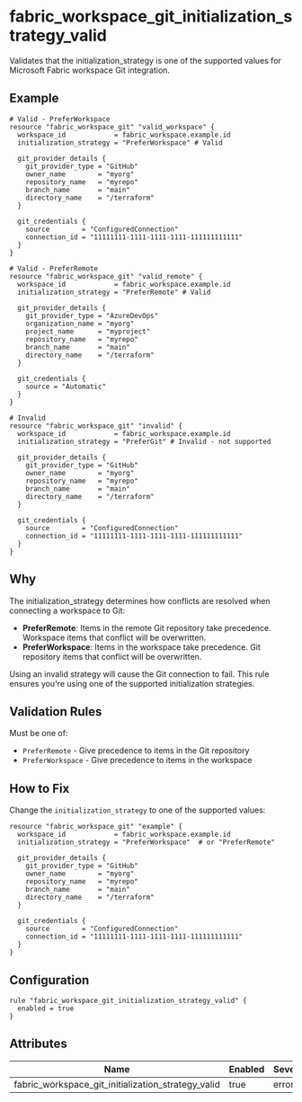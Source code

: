 # fabric_workspace_git_initialization_strategy_valid

Validates that the initialization_strategy is one of the supported values for Microsoft Fabric workspace Git integration.

## Example

```hcl
# Valid - PreferWorkspace
resource "fabric_workspace_git" "valid_workspace" {
  workspace_id            = fabric_workspace.example.id
  initialization_strategy = "PreferWorkspace" # Valid
  
  git_provider_details {
    git_provider_type = "GitHub"
    owner_name        = "myorg"
    repository_name   = "myrepo"
    branch_name       = "main"
    directory_name    = "/terraform"
  }
  
  git_credentials {
    source        = "ConfiguredConnection"
    connection_id = "11111111-1111-1111-1111-111111111111"
  }
}

# Valid - PreferRemote
resource "fabric_workspace_git" "valid_remote" {
  workspace_id            = fabric_workspace.example.id
  initialization_strategy = "PreferRemote" # Valid
  
  git_provider_details {
    git_provider_type = "AzureDevOps"
    organization_name = "myorg"
    project_name      = "myproject"
    repository_name   = "myrepo"
    branch_name       = "main"
    directory_name    = "/terraform"
  }
  
  git_credentials {
    source = "Automatic"
  }
}

# Invalid
resource "fabric_workspace_git" "invalid" {
  workspace_id            = fabric_workspace.example.id
  initialization_strategy = "PreferGit" # Invalid - not supported
  
  git_provider_details {
    git_provider_type = "GitHub"
    owner_name        = "myorg"
    repository_name   = "myrepo"
    branch_name       = "main"
    directory_name    = "/terraform"
  }
  
  git_credentials {
    source        = "ConfiguredConnection"
    connection_id = "11111111-1111-1111-1111-111111111111"
  }
}
```

## Why

The initialization_strategy determines how conflicts are resolved when connecting a workspace to Git:

- **PreferRemote**: Items in the remote Git repository take precedence. Workspace items that conflict will be overwritten.
- **PreferWorkspace**: Items in the workspace take precedence. Git repository items that conflict will be overwritten.

Using an invalid strategy will cause the Git connection to fail. This rule ensures you're using one of the supported initialization strategies.

## Validation Rules

Must be one of:
- `PreferRemote` - Give precedence to items in the Git repository
- `PreferWorkspace` - Give precedence to items in the workspace

## How to Fix

Change the `initialization_strategy` to one of the supported values:

```hcl
resource "fabric_workspace_git" "example" {
  workspace_id            = fabric_workspace.example.id
  initialization_strategy = "PreferWorkspace"  # or "PreferRemote"
  
  git_provider_details {
    git_provider_type = "GitHub"
    owner_name        = "myorg"
    repository_name   = "myrepo"
    branch_name       = "main"
    directory_name    = "/terraform"
  }
  
  git_credentials {
    source        = "ConfiguredConnection"
    connection_id = "11111111-1111-1111-1111-111111111111"
  }
}
```

## Configuration

```hcl
rule "fabric_workspace_git_initialization_strategy_valid" {
  enabled = true
}
```

## Attributes

| Name | Enabled | Severity | 
|------|---------|----------|
| fabric_workspace_git_initialization_strategy_valid | true | error |
